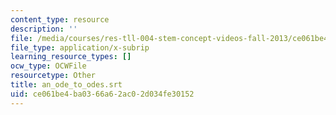```yaml
---
content_type: resource
description: ''
file: /media/courses/res-tll-004-stem-concept-videos-fall-2013/ce061be4ba0366a62ac02d034fe30152_an_ode_to_odes.srt
file_type: application/x-subrip
learning_resource_types: []
ocw_type: OCWFile
resourcetype: Other
title: an_ode_to_odes.srt
uid: ce061be4-ba03-66a6-2ac0-2d034fe30152
---
```

